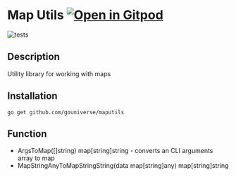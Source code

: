 # Map Utils <a href="https://github.com/gouniverse/maputils" style="float:right:"><img src="https://gitpod.io/button/open-in-gitpod.svg" alt="Open in Gitpod" loading="lazy"></a>

![tests](https://github.com/gouniverse/maputils/workflows/tests/badge.svg)

## Description

Utility library for working with maps

## Installation

```
go get github.com/gouniverse/maputils
```

## Function

- ArgsToMap([]string) map[string]string - converts an CLI arguments array to map
- MapStringAnyToMapStringString(data map[string]any) map[string]string
